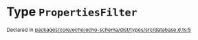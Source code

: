 # Type `PropertiesFilter`
<sub>Declared in [packages/core/echo/echo-schema/dist/types/src/database.d.ts:5]()</sub>